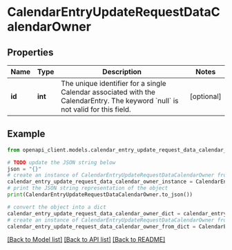 # CalendarEntryUpdateRequestDataCalendarOwner


## Properties

Name | Type | Description | Notes
------------ | ------------- | ------------- | -------------
**id** | **int** | The unique identifier for a single Calendar associated with the CalendarEntry. The keyword &#x60;null&#x60; is not valid for this field. | [optional] 

## Example

```python
from openapi_client.models.calendar_entry_update_request_data_calendar_owner import CalendarEntryUpdateRequestDataCalendarOwner

# TODO update the JSON string below
json = "{}"
# create an instance of CalendarEntryUpdateRequestDataCalendarOwner from a JSON string
calendar_entry_update_request_data_calendar_owner_instance = CalendarEntryUpdateRequestDataCalendarOwner.from_json(json)
# print the JSON string representation of the object
print(CalendarEntryUpdateRequestDataCalendarOwner.to_json())

# convert the object into a dict
calendar_entry_update_request_data_calendar_owner_dict = calendar_entry_update_request_data_calendar_owner_instance.to_dict()
# create an instance of CalendarEntryUpdateRequestDataCalendarOwner from a dict
calendar_entry_update_request_data_calendar_owner_from_dict = CalendarEntryUpdateRequestDataCalendarOwner.from_dict(calendar_entry_update_request_data_calendar_owner_dict)
```
[[Back to Model list]](../README.md#documentation-for-models) [[Back to API list]](../README.md#documentation-for-api-endpoints) [[Back to README]](../README.md)


